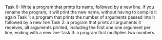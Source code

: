 Task 0: Write a program that prints its name, followed by a new line.
If you rename the program, it will print the new name, without having to compile it again
Task 1: a program that prints the number of arguments passed into it followed by a new line
Task 2: a program that prints all arguments it receives, all arguments printed, including the first one
one argument per line, ending with a new line
Task 3: a program that multiplies two numbers.

